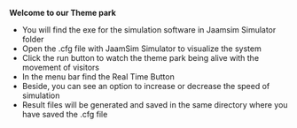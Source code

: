 **Welcome to our Theme park**
* You will find the exe for the simulation software in Jaamsim Simulator folder
* Open the .cfg file with JaamSim Simulator to visualize the system
* Click the run button to watch the theme park being alive with the movement of visitors
* In the menu bar find the Real Time Button
* Beside, you can see an option to increase or decrease the speed of simulation
* Result files will be generated and saved in the same directory where you have saved the .cfg file
